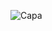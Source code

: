 ![Capa](https://user-images.githubusercontent.com/35532721/183718144-ccfc0473-7a1d-40c2-b396-6ed1cbf42083.png)
